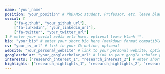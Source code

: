 ```yaml
---
name: "your_name"
position: "your_position" # PhD/MSc student, Professor, etc. leave blank if not applicable
social: [
    ["fa-github", "your_github_url"],
    ["fa-linkedin", "your_linkedin_url"],
    ["fa-twitter", "your_twitter_url"]
] # enter your social media urls here, optional leave blank "".
bio: "your_bio" # enter your short bio here (markdown format compatible)
cv: "your_cv_url" # link to your CV online, optional
website: "your_personal_website" # link to your personal website, optional leave blank ""
googlescholar: "your_googlescholar_url" # link to your google scholar profile, optional
interests: ["research_interest_1", "research_interest_2"] # enter short research interests
highlights: ["research_highlights_1", "research_highlights_2", "research_highlights_3"] # enter your research highlights here (awards, achievements, etc.)
---
```

